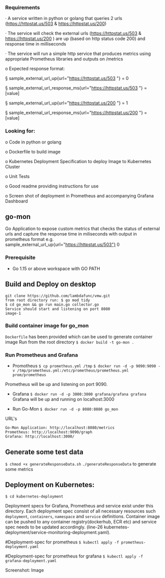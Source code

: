 ### Requirements

·  A service written in python or golang that queries 2 urls (https://httpstat.us/503 & https://httpstat.us/200)

·  The service will check the external urls (https://httpstat.us/503 & https://httpstat.us/200 ) are up (based on http status code 200) and response time in milliseconds

·  The service will run a simple http service that produces metrics using appropriate Prometheus libraries and outputs on /metrics

o Expected response format:

§ sample_external_url_up{url="https://httpstat.us/503 "}  = 0

§ sample_external_url_response_ms{url="https://httpstat.us/503 "}  = [value]

§ sample_external_url_up{url="https://httpstat.us/200 "}  = 1

§ sample_external_url_response_ms{url="https://httpstat.us/200 "}  = [value]


### Looking for:

o Code in python or golang

o Dockerfile to build image

o Kubernetes Deployment Specification to deploy Image to Kubernetes Cluster

o Unit Tests

o Good readme providing instructions for use

o Screen shot of deployment in Prometheus and accompanying Grafana Dashboard 

## go-mon
Go Application to expose custom metrics that checks the status of external urls and capture the response time in miliseconds with output in prometheus format e.g. sample_external_url_up{url="https://httpstat.us/503"} 0

### Prerequisite
- Go 1.15 or above workspace with GO PATH


## Build and Deploy on desktop
```
git clone https://github.com/lambdafunc/vmw.git
from root directory run: $ go mod tidy
$ cd go_mon && go run main.go collector.go
Service should start and listening on port 8080
image-1
```

### Build container image for go_mon

`Dockerfile` has been provided which can be used to generate container image
Run from the root directory
`$ docker build -t go-mon .`

### Run Prometheus and Grafana

- Promotheus
`$ cp prometheus.yml /tmp`
`$ docker run -d -p 9090:9090 -v /tmp/prometheus.yml:/etc/prometheus/prometheus.yml prom/prometheus`

Prometheus will be up and listening on port 9090.

- Grafana
`$ docker run -d -p 3000:3000 grafana/grafana grafana`
Grafana will be up and running on localhost:3000

- Run Go-Mon
`$ docker run -d -p 8080:8080 go_mon`

URL's
```
Go-Mon Application: http://localhost:8080/metrics
Prometheus: http://localhost:9090/graph
Grafana: http://localhost:3000/
```

## Generate some test data
`$ chmod +x generateResponseData.sh`
`./generateResponseData` to generate some metrics


## Deployment on Kubernetes:
`$ cd kubernetes-deployment`

Deployment specs for Grafana, Prometheus and service exist under this directory. Each deployment spec consist of all necessary resources such `deployment`, `containers`, `namespace` and `service` definitions. Container image can be pushed to any container registry(dockerhub, ECR etc) and service spec needs to be updated accordingly. (line-26 kubernetes-deployment/service-monitoring-deployment.yaml).

#Deployment-spec for prometheus
`$ kubectl apply -f prometheus-deployment.yaml`

#Deployment-spec for prometheus for grafana
`$ kubectl apply -f grafana-deployment.yaml`

Screenshot:
Image